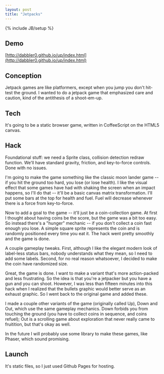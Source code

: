 ```yaml
---
layout: post
title: "Jetpacks"
---
```



{% include JB/setup %}

## Demo
[http://dabbler0.github.io/up/index.html](http://dabbler0.github.io/up/index.html)

## Conception
  Jetpack games are like platformers, except when you jump you don't hit-test the ground. I wanted to do a jetpack game that emphasized care and caution, kind of the antithesis of a shoot-em-up.

<!--more-->

## Tech
  It's going to be a static browser game, written in CoffeeScript on the HTML5 canvas.

## Hack
  Foundational stuff: we need a Sprite class, collision detection redraw function. We'll have standard gravity, friction, and key-to-force controls. Done with no issues.

  I'm going to make the game something like the classic moon lander game -- if you hit the ground too hard, you lose (or lose health). I like the visual effect that some games have had with shaking the screen when an impact happens, so I'll do that -- it'll be a basic canvas matrix transformation. I'll put some bars at the top for health and fuel. Fuel will decrease whenever there is a force from key-to-force.

  Now to add a goal to the game -- it'll just be a coin-collection game. At first I thought about having coins be the score, but the game was a bit too easy. So instead there's a "hunger" mechanic -- if you don't collect a coin fast enough you lose. A simple square sprite represents the coin and is randomly positioned every time you eat it. The hack went pretty smoothly and the game is done.

  A couple gameplay tweaks. First, although I like the elegant modern look of label-less status bars, nobody understands what they mean, so I need to add some labels. Second, for no real reason whatsoever, I decided to make the coin have randomized size.

  Great, the game is done. I want to make a variant that's more action-packed and less frustrating. So the idea is that you're a jetpacker but you have a gun and you can shoot. However, I was less than fifteen minutes into this hack when I realized that the bullets graphic would better serve as an exhaust graphic. So I went back to the original game and added these.

  I made a couple other variants of the game (originally called Up), Down and Out, which use the same gameplay mechanics. Down forbids you from touching the ground (you have to collect coins in sequence, and coins refuel); Out is a scrolling game about exploration that never really came to fruitition, but that's okay as well.

  In the future I will probably use some library to make these games, like Phaser, which sound promising.

## Launch
  It's static files, so I just used Github Pages for hosting.
